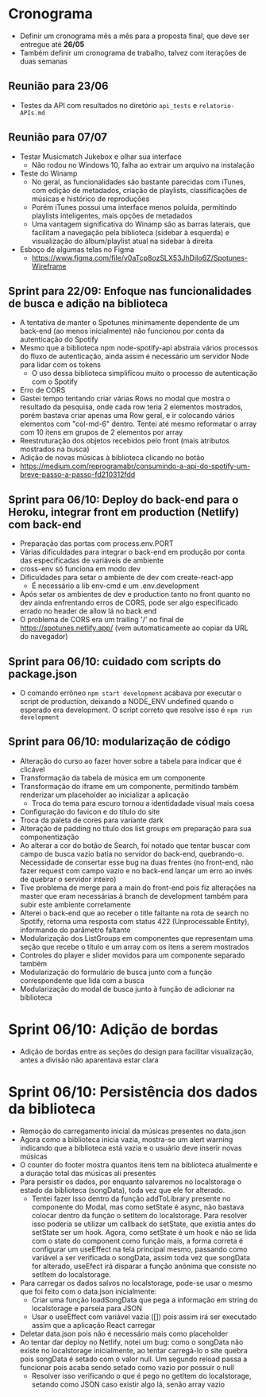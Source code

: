 # Cronograma

- Definir um cronograma mês a mês para a proposta final, que deve ser entregue até **26/05**
- Também definir um cronograma de trabalho, talvez com iterações de duas semanas

## Reunião para 23/06

- Testes da API com resultados no diretório `api_tests` e `relatorio-APIs.md`

## Reunião para 07/07

- Testar Musicmatch Jukebox e olhar sua interface
  - Não rodou no Windows 10, falha ao extrair um arquivo na instalação
- Teste do Winamp
  - No geral, as funcionalidades são bastante parecidas com iTunes, com edição de metadados, criação de playlists, classificações de músicas e histórico de reproduções
  - Porém iTunes possui uma interface menos poluída, permitindo playlists inteligentes, mais opções de metadados
  - Uma vantagem significativa do Winamp são as barras laterais, que facilitam a navegação pela biblioteca (sidebar à esquerda) e visualização do álbum/playlist atual na sidebar à direita
- Esboço de algumas telas no Figma
  - https://www.figma.com/file/v0aTcp8ozSLX53JhDiIo6Z/Spotunes-Wireframe

## Sprint para 22/09: Enfoque nas funcionalidades de busca e adição na biblioteca

- A tentativa de manter o Spotunes minimamente dependente de um back-end (ao menos inicialmente) não funcionou por conta da autenticação do Spotify
- Mesmo que a biblioteca npm node-spotify-api abstraia vários processos do fluxo de autenticação, ainda assim é necessário um servidor Node para lidar com os tokens
  - O uso dessa biblioteca simplificou muito o processo de autenticação com o Spotify
- Erro de CORS
- Gastei tempo tentando criar várias Rows no modal que mostra o resultado da pesquisa, onde cada row teria 2 elementos mostrados, porém bastava criar apenas uma Row geral, e ir colocando vários elementos com "col-md-6" dentro. Tentei até mesmo reformatar o array com 10 itens em grupos de 2 elementos por array
- Reestruturação dos objetos recebidos pelo front (mais atributos mostrados na busca)
- Adição de novas músicas à biblioteca clicando no botão
- https://medium.com/reprogramabr/consumindo-a-api-do-spotify-um-breve-passo-a-passo-fd210312fdd

## Sprint para 06/10: Deploy do back-end para o Heroku, integrar front em production (Netlify) com back-end

- Preparação das portas com process.env.PORT
- Várias dificuldades para integrar o back-end em produção por conta das especificadas de variáveis de ambiente
- cross-env só funciona em modo dev
- Dificuldades para setar o ambiente de dev com create-react-app
  - É necessário a lib env-cmd e um .env.development
- Após setar os ambientes de dev e production tanto no front quanto no dev ainda enfrentando erros de CORS, pode ser algo especificado errado no header de allow lá no back end
- O problema de CORS era um trailing '/' no final de https://spotunes.netlify.app/ (vem automaticamente ao copiar da URL do navegador)

## Sprint para 06/10: cuidado com scripts do package.json

- O comando errôneo `npm start development` acabava por executar o script de production, deixando a NODE_ENV undefined quando o esperado era development. O script correto que resolve isso é `npm run development`

## Sprint para 06/10: modularização de código

- Alteração do curso ao fazer hover sobre a tabela para indicar que é clicável
- Transformação da tabela de música em um componente
- Transformação do iframe em um componente, permitindo também renderizar um placeholder ao inicializar a aplicação
  - Troca do tema para escuro tornou a identidadade visual mais coesa
- Configuração do favicon e do título do site
- Troca da paleta de cores para variante dark
- Alteração de padding no título dos list groups em preparação para sua componentização
- Ao alterar a cor do botão de Search, foi notado que tentar buscar com campo de busca vazio batia no servidor do back-end, quebrando-o. Necessidade de consertar esse bug na duas frentes (no front-end, não fazer request com campo vazio e no back-end lançar um erro ao invés de quebrar o servidor inteiro)
- Tive problema de merge para a main do front-end pois fiz alterações na master que eram necessárias à branch de development também para subir este ambiente corretamente
- Alterei o back-end que ao receber o title faltante na rota de search no Spotify, retorna uma resposta com status 422 (Unprocessable Entity), informando do parâmetro faltante
- Modularização dos ListGroups em componentes que representam uma seção que recebe o título e um array com os itens a serem mostrados
- Controles do player e slider movidos para um componente separado também
- Modularização do formulário de busca junto com a função correspondente que lida com a busca
- Modularização do modal de busca junto à função de adicionar na biblioteca

# Sprint 06/10: Adição de bordas

- Adição de bordas entre as seções do design para facilitar visualização, antes a divisão não aparentava estar clara

# Sprint 06/10: Persistência dos dados da biblioteca

- Remoção do carregamento inicial da músicas presentes no data.json
- Agora como a biblioteca inicia vazia, mostra-se um alert warning indicando que a biblioteca está vazia e o usuário deve inserir novas músicas
- O counter do footer mostra quantos itens tem na biblioteca atualmente e a duração total das músicas ali presentes
- Para persistir os dados, por enquanto salvaremos no localstorage o estado da biblioteca (songData), toda vez que ele for alterado.
  - Tentei fazer isso dentro da função addToLibrary presente no componente do Modal, mas como setState é async, não bastava colocar dentro da função o setItem do localstorage. Para resolver isso poderia se utilizar um callback do setState, que existia antes do setState ser um hook. Agora, como setState é um hook e não se lida com o state do component como função mais, a forma correta é configurar um useEffect na tela principal mesmo, passando como variável a ser verificada o songData, assim toda vez que songData for alterado, useEfect irá disparar a função anônima que consiste no setItem do localstorage.
- Para carregar os dados salvos no localstorage, pode-se usar o mesmo que foi feito com o data.json inicialmente:
  - Criar uma função loadSongData que pega a informação em string do localstorage e parseia para JSON
  - Usar o useEffect com variável vazia ([]) pois assim irá ser executado assim que a aplicação React carregar
- Deletar data.json pois não é necessário mais como placeholder
- Ao tentar dar deploy no Netlify, notei um bug: como o songData não existe no localstorage inicialmente, ao tentar carregá-lo o site quebra pois songData é setado com o valor null. Um segundo reload passa a funcionar pois acaba sendo setado como vazio por possuir o null
  - Resolver isso verificando o que é pego no getItem do localstorage, setando como JSON caso existir algo lá, senão array vazio
